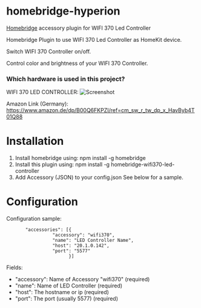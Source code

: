 # homebridge-hyperion
[Homebridge](https://github.com/nfarina/homebridge) accessory plugin for WIFI 370 Led Controller

Homebridge Plugin to use WIFI 370 Led Controller as HomeKit device.

Switch WIFI 370 Controller on/off.
  
Control color and brightness of your WIFI 370 Controller.

### Which hardware is used in this project?

WIFI 370 LED CONTROLLER:
![Screenshot](https://dl.dropboxusercontent.com/u/13344648/dev/wifi370img.PNG)

Amazon Link (Germany):<br>
https://www.amazon.de/dp/B00Q6FKPZI/ref=cm_sw_r_tw_dp_x_HavByb4T01Q88


# Installation

1. Install homebridge using: npm install -g homebridge
2. Install this plugin using: npm install -g homebridge-wifi370-led-controller
3. Add Accessory (JSON) to your config.json See below for a sample.

# Configuration

Configuration sample:

 ```
        "accessories": [{
                  "accessory": "wifi370",
                  "name": "LED Controller Name",
                  "host": "20.1.0.142",
                  "port": "5577"
                        }]
```

Fields:

* "accessory": Name of Accessory "wifi370" (required)
* "name": Name of LED Controller (required)
* "host": The hostname or ip (required)
* "port": The port (usually 5577) (required)
